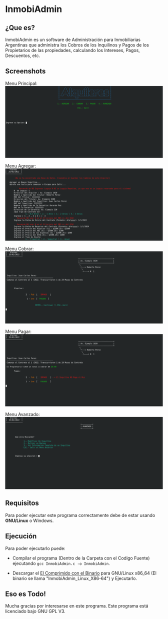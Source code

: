 # InmobiAdmin
## ¿Que es?
InmobiAdmin es un software de Administración para Inmobiliarias Argentinas que administra los Cobros de los Inquilinos y Pagos de los Propietarios de las propiedades, calculando los Intereses, Pagos, Descuentos, etc.

## Screenshots

Menu Principal:
![Menu Principal](ScreenShots/Principal.png)

Menu Agregar:
![Menu Agregar](ScreenShots/Agregar.png)

Menu Cobrar:
![Menu de Cobros](ScreenShots/Cobrar.png)

Menu Pagar:
![Menu de Pagos](ScreenShots/Pagar.png)

Menu Avanzado:
![Menu Avanzado](ScreenShots/Avanzado.png)

## Requisitos
Para poder ejecutar este programa correctamente debe de estar usando **GNU/Linux** o Windows.

## Ejecución
Para poder ejecutarlo puede:

- Compilar el programa (Dentro de la Carpeta con el Codigo Fuente) ejecutando `gcc InmobiAdmin.c -o InmobiAdmin`.

- Descargar el [El Comprimido con el Binario](<!-- HACER -->) para GNU/Linux x86_64 (El binario se llama "InmobiAdmin_Linux_X86-64") y Ejecutarlo.

## Eso es Todo!
Mucha gracias por interesarse en este programa. Este programa está licenciado bajo GNU GPL V3.
